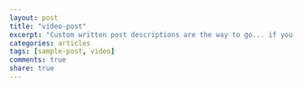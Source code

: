 ```yaml
---
layout: post
title: "video-post"
excerpt: "Custom written post descriptions are the way to go... if you're not lazy."
categories: articles
tags: [sample-post, video]
comments: true
share: true
---
```

<!--<br>
<div class="apester-media" data-media-id="5a5375cfa11df50001fa00a4" height="512"></div><script async src="//static.apester.com/js/sdk/v2.0/apester-javascript-sdk.min.js"></script>
-->
<br>
<div class="apester-media" data-media-id="5a5cb16963e2e30001f24e45" height="338"></div><script async src="https://storage.googleapis.com/apester-stg/sdk/pe/core.min.js"></script>
